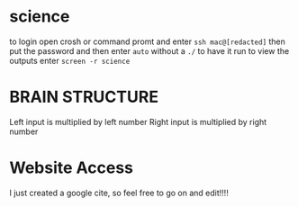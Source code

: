 # science

to login open crosh or command promt and enter `ssh mac@[redacted]` then put the password and then enter `auto` without a `./` to have it run
to view the outputs enter `screen -r science`

# BRAIN STRUCTURE
Left input is multiplied by left number
Right input is multiplied by right number


# Website Access
I just created a google cite, so feel free to go on and edit!!!!
